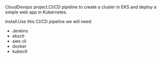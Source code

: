 CloudDevops project.CI/CD pipeline to create a cluster in EKS and deploy a simple web app in Kubernetes.

Install:Use this CI/CD pipeline we will need:

* Jenkins
* eksctl
* aws cli
* docker
* kubectl
